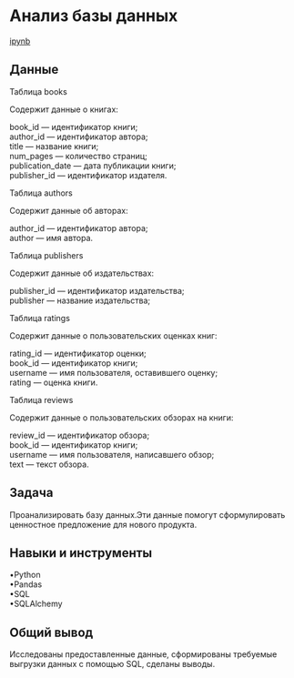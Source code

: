 <a name="lists"><h1>Анализ базы данных</h1></a>
[ipynb](https://github.com/natashkaau/portfolio/tree/main/project_17/project_17.ipynb)   
<a name="lists"><h2>Данные</h2></a>
Таблица books  

Содержит данные о книгах:  

book_id — идентификатор книги;  
author_id — идентификатор автора;  
title — название книги;  
num_pages — количество страниц;  
publication_date — дата публикации книги;  
publisher_id — идентификатор издателя.  

Таблица authors  

Содержит данные об авторах:   

author_id — идентификатор автора;   
author — имя автора.  

Таблица publishers   

Содержит данные об издательствах:  

publisher_id — идентификатор издательства;  
publisher — название издательства;  

Таблица ratings  

Содержит данные о пользовательских оценках книг:   
 
rating_id — идентификатор оценки;  
book_id — идентификатор книги;  
username — имя пользователя, оставившего оценку;  
rating — оценка книги.   

Таблица reviews  

Содержит данные о пользовательских обзорах на книги:  

review_id — идентификатор обзора;  
book_id — идентификатор книги;  
username — имя пользователя, написавшего обзор;  
text — текст обзора.  
<a name="lists"><h2>Задача</h2></a>
Проанализировать базу данных.Эти данные помогут сформулировать ценностное предложение для нового продукта.
<a name="lists"><h2>Навыки и инструменты</h2></a>
•Python   
•Pandas     
•SQL    
•SQLAlchemy  
<a name="lists"><h2>Общий вывод</h2></a>
Исследованы предоставленные данные, сформированы требуемые выгрузки данных с помощью SQL, сделаны выводы.
